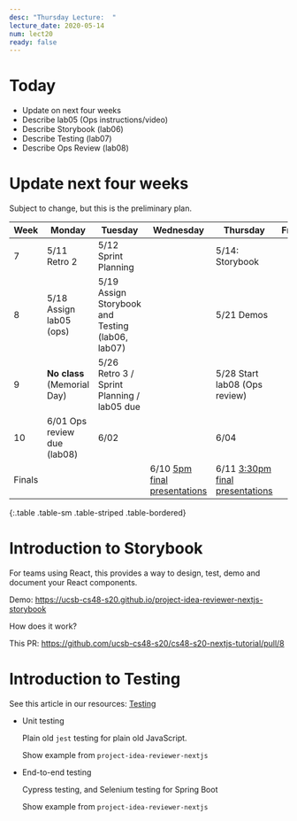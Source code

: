 ```yaml
---
desc: "Thursday Lecture:  "
lecture_date: 2020-05-14
num: lect20
ready: false
---
```


# Today

* Update on next four weeks
* Describe lab05 (Ops instructions/video)
* Describe Storybook (lab06)
* Describe Testing (lab07)
* Describe Ops Review (lab08)

# Update next four weeks

Subject to change, but this is the preliminary plan.

| Week | Monday        | Tuesday              | Wednesday |  Thursday      | Friday |
|------|---------------|----------------------|-----------|----------------|--------|
|  7   | 5/11 Retro 2 | 5/12 Sprint Planning |       | 5/14:  Storybook      | |
|  8   | 5/18 Assign lab05 (ops) | 5/19  Assign Storybook and Testing (lab06, lab07)  |       | 5/21  Demos   | |
|  9   | **No class** (Memorial Day) | 5/26  Retro 3 / Sprint Planning / lab05 due |  | 5/28  Start lab08 (Ops review)   | |
|  10   | 6/01  Ops review due (lab08)  | 6/02           |        | 6/04 | |
| Finals |  |  | 6/10 [5pm final presentations](https://ucsb-cs48.github.io/s20/exam/5pm_section/) | 6/11 [3:30pm final presentations](https://ucsb-cs48.github.io/s20/exam/330pm_section/) | |
{:.table .table-sm .table-striped .table-bordered}

# Introduction to Storybook

For teams using React, this provides a way to design, test, demo and document your React components.

Demo: <https://ucsb-cs48-s20.github.io/project-idea-reviewer-nextjs-storybook>

How does it work?

This PR: <https://github.com/ucsb-cs48-s20/cs48-s20-nextjs-tutorial/pull/8>


# Introduction to Testing

See this article in our resources: [Testing](https://ucsb-cs48.github.io/topics/testing/)

* Unit testing  
  
  Plain old `jest` testing for plain old JavaScript.
  
  Show example from `project-idea-reviewer-nextjs`
  
* End-to-end testing

  Cypress testing, and Selenium testing for Spring Boot
  
  Show example from `project-idea-reviewer-nextjs`


